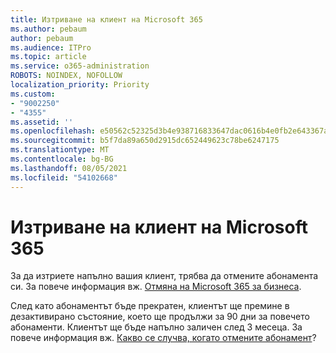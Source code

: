 ```yaml
---
title: Изтриване на клиент на Microsoft 365
ms.author: pebaum
author: pebaum
ms.audience: ITPro
ms.topic: article
ms.service: o365-administration
ROBOTS: NOINDEX, NOFOLLOW
localization_priority: Priority
ms.custom:
- "9002250"
- "4355"
ms.assetid: ''
ms.openlocfilehash: e50562c52325d3b4e938716833647dac0616b4e0fb2e643367a697e13f0b9ab2
ms.sourcegitcommit: b5f7da89a650d2915dc652449623c78be6247175
ms.translationtype: MT
ms.contentlocale: bg-BG
ms.lasthandoff: 08/05/2021
ms.locfileid: "54102668"
---
```

# <a name="delete-microsoft-365-tenant"></a>Изтриване на клиент на Microsoft 365

За да изтриете напълно вашия клиент, трябва да отмените абонамента си. За повече информация вж. [Отмяна на Microsoft 365 за бизнеса](https://docs.microsoft.com/microsoft-365/commerce/subscriptions/cancel-your-subscription?view=o365-worldwide). 
 
След като абонаментът бъде прекратен, клиентът ще премине в дезактивирано състояние, което ще продължи за 90 дни за повечето абонаменти. Клиентът ще бъде напълно заличен след 3 месеца. За повече информация вж. [Какво се случва, когато отмените абонамент](https://docs.microsoft.com/microsoft-365/commerce/subscriptions/cancel-your-subscription?view=o365-worldwide#what-happens-when-you-cancel-a-subscription)?
